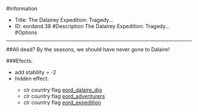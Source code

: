 #Information
 - Title: The Dalairey Expedition: Tragedy...
 - ID: eordand.38
#Description
The Dalairey Expedition: Tragedy...
#Options

___
##All dead? By the seasons, we should have never gone to Dalaire!

###Efects:<ul><li>add stability = -2</li><li>hidden effect:</li><ul><li>clr country flag [eord_dalaire_dig](../flags/eord_dalaire_dig.md)</li><li>clr country flag [eord_adventurers](../flags/eord_adventurers.md)</li><li>clr country flag [eord_expedition](../flags/eord_expedition.md)</li></ul></ul>
